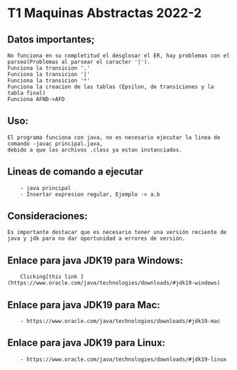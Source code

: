 # T1 Maquinas Abstractas 2022-2
## Datos importantes;
    No funciona en su completitud el desglosar el ER, hay problemas con el parseo(Problemas al parsear el caracter '|').
    Funciona la transicion '.'
    Funciona la transicion '|'
    Funciona la transicion '*'
    Funciona la creacion de las tablas (Epsilon, de transiciones y la tabla final)
    Funciona AFND->AFD
## Uso:
	El programa funciona con java, no es necesario ejecutar la linea de comando -javac principal.java,
	debido a que los archivos .class ya estan instanciados.
## Lineas de comando a ejecutar
		- java principal
		- Insertar expresion regular, Ejemplo -> a.b
## Consideraciones:
	Es importante destacar que es necesario tener una versión reciente de java y jdk para no dar oportunidad a errores de versión. 
## Enlace para java JDK19 para Windows: 
		Clicking[this link ](https://www.oracle.com/java/technologies/downloads/#jdk19-windows)
## Enlace para java JDK19 para Mac: 
		- https://www.oracle.com/java/technologies/downloads/#jdk19-mac 
## Enlace para java JDK19 para Linux: 
		- https://www.oracle.com/java/technologies/downloads/#jdk19-linux 
